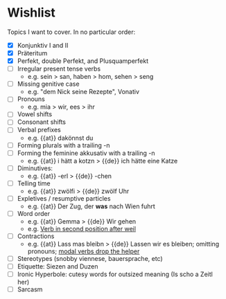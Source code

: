 # Wishlist

Topics I want to cover. In no particular order:

- [x] Konjunktiv I and II
- [x] Präteritum
- [x] Perfekt, double Perfekt, and Plusquamperfekt
- [ ] Irregular present tense verbs
    - e.g. sein > san, haben > hom, sehen > seng
- [ ] Missing genitive case
    - e.g. "dem Nick seine Rezepte", Vonativ
- [ ] Pronouns
    - e.g. mia > wir, ees > ihr
- [ ] Vowel shifts
- [ ] Consonant shifts
- [ ] Verbal prefixes
    - e.g. {{at}} dakönnst du
- [ ] Forming plurals with a trailing -n
- [ ] Forming the feminine akkusativ with a trailing -n
    - e.g. {{at}} i hätt a kotzn > {{de}} ich hätte eine Katze
- [ ] Diminutives:
    - e.g. {{at}} -erl > {{de}} -chen
- [ ] Telling time
    - e.g. {{at}} zwölfi > {{de}} zwölf Uhr
- [ ] Expletives / resumptive particles
    - e.g. {{at}} Der Zug, der **was** nach Wien fuhrt
- [ ] Word order
    - e.g. {{at}} Gemma > {{de}} Wir gehen
    - e.g. [Verb in second position after weil](https://www.bairische-sprache.at/Index/Remaraweng%20Boarisch%20-%20Lehren/Lautlehre-1-Vormerkungen.htm)
- [ ] Contractions
    - e.g. {{at}} Lass mas bleibn > {{de}} Lassen wir es bleiben; omitting pronouns; [modal verbs drop the helper](https://german.stackexchange.com/questions/74649/modalverben-d%C3%BCrfen-k%C3%B6nnen-ohne-vollverb-haben)
- [ ] Stereotypes (snobby viennese, bauersprache, etc)
- [ ] Etiquette: Siezen and Duzen
- [ ] Ironic Hyperbole: cutesy words for outsized meaning (Is scho a Zeitl her)
- [ ] Sarcasm
